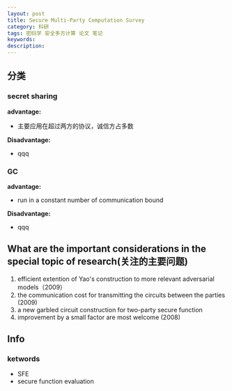 ```yaml
---
layout: post
title: Secure Multi-Party Computation Survey
category: 科研
tags: 密码学 安全多方计算 论文 笔记
keywords: 
description:
---
```


## 分类

### secret sharing

**advantage:**  

+ 主要应用在超过两方的协议，诚信方占多数

**Disadvantage:**

+ qqq

### GC

**advantage:**  

+ run in a constant number of communication bound

**Disadvantage:**

+ qqq

## What are the important considerations in the special topic of research(关注的主要问题)

1. efficient extention of Yao's construction to more relevant adversarial models（2009）
2. the communication cost for transmitting the circuits between the parties (2009)
3. a new garbled circuit construction for two-party secure function
4. improvement by a small factor are most welcome (2008)

## Info

### ketwords

+ SFE
+ secure function evaluation